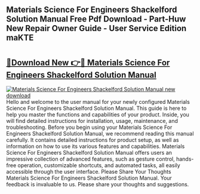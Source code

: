## Materials Science For Engineers Shackelford Solution Manual Free Pdf Download - Part-Huw New Repair Owner Guide - User Service Edition maKTE

# <h2><a href="http://bc76964.oget.top/?id=Materials+Science+For+Engineers+Shackelford+Solution+Manual">🔗Download New 👉🔴 Materials Science For Engineers Shackelford Solution Manual</a></h2>

[![Materials Science For Engineers Shackelford Solution Manual new download](https://i.imgur.com/5g1atiW.png)](http://bc76964.oget.top/?id=Materials+Science+For+Engineers+Shackelford+Solution+Manual)
Hello and welcome to the user manual for your newly configured Materials Science For Engineers Shackelford Solution Manual. This guide is here to help you master the functions and capabilities of your product. Inside, you will find detailed instructions for installation, usage, maintenance, and troubleshooting. Before you begin using your Materials Science For Engineers Shackelford Solution Manual, we recommend reading this manual carefully. It contains detailed instructions for product setup, as well as information on how to use its various features and capabilities. Materials Science For Engineers Shackelford Solution Manual offers users an impressive collection of advanced features, such as gesture control, hands-free operation, customizable shortcuts, and automated tasks, all easily accessible through the user interface. Please Share Your Thoughts Materials Science For Engineers Shackelford Solution Manual. Your feedback is invaluable to us. Please share your thoughts and suggestions.
